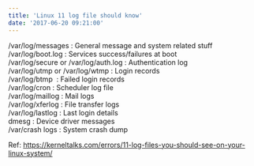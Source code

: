 ```yaml
---
title: 'Linux 11 log file should know'
date: '2017-06-20 09:21:00'
---
```


/var/log/messages : General message and system related stuff  
/var/log/boot.log : Services success/failures at boot  
/var/log/secure or /var/log/auth.log : Authentication log  
/var/log/utmp or /var/log/wtmp : Login records  
/var/log/btmp  : Failed login records  
/var/log/cron : Scheduler log file  
/var/log/maillog : Mail logs  
/var/log/xferlog : File transfer logs  
/var/log/lastlog : Last login details  
dmesg : Device driver messages  
/var/crash logs : System crash dump  
  
  
Ref: <https://kerneltalks.com/errors/11-log-files-you-should-see-on-your-linux-system/>